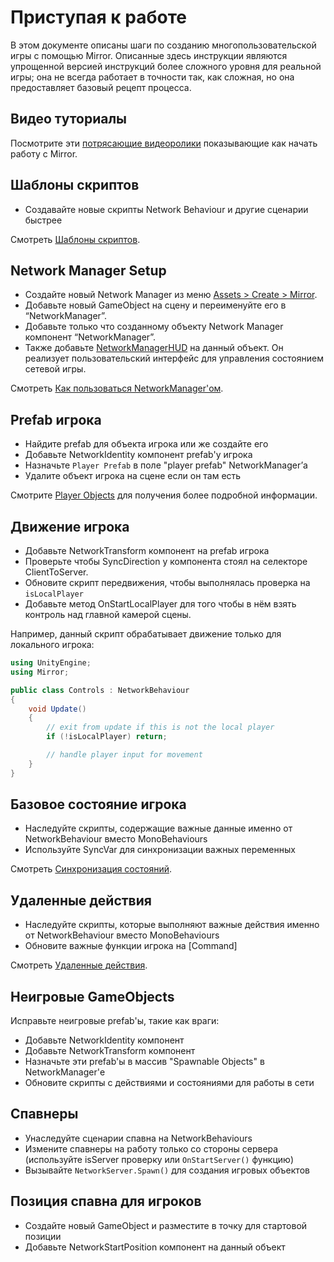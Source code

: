 # Приступая к работе

В этом документе описаны шаги по созданию многопользовательской игры с помощью Mirror. Описанные здесь инструкции являются упрощенной версией инструкций более сложного уровня для реальной игры; она не всегда работает в точности так, как сложная, но она предоставляет базовый рецепт процесса.

## Видео туториалы <a href="#video-tutorials" id="video-tutorials"></a>

Посмотрите эти [потрясающие видеоролики](../../community-guides/video-tutorials.md)  показывающие как начать работу с Mirror.

## Шаблоны скриптов

* Создавайте новые скрипты Network Behaviour и другие сценарии быстрее

Смотреть [Шаблоны скриптов](script-templates.md).

## Network Manager Setup <a href="#networkmanager-set-up" id="networkmanager-set-up"></a>

* Создайте новый Network Manager из меню [Assets > Create > Mirror](script-templates.md).
* Добавьте новый GameObject на сцену и переименуйте его в “NetworkManager”.
* Добавьте только что созданному объекту Network Manager компонент “NetworkManager”.
* Также добавьте [NetworkManagerHUD](../components/network-manager-hud.md) на данный объект. Он реализует пользовательский интерфейс для управления состоянием сетевой игры.

Смотреть [Как пользоваться NetworkManager'ом](../components/network-manager.md).

## Prefab игрока <a href="#player-prefab" id="player-prefab"></a>

* Найдите prefab для объекта игрока или же создайте его
* Добавьте NetworkIdentity компонент prefab'у игрока
* Назначьте `Player Prefab` в поле "player prefab" NetworkManager’а&#x20;
* Удалите объект игрока на сцене если он там есть

Смотрите [Player Objects](../guides/gameobjects/player-gameobjects.md) для получения более подробной информации.

## Движение игрока <a href="#player-movement" id="player-movement"></a>

* Добавьте NetworkTransform компонент на prefab игрока
* Проверьте чтобы SyncDirection у компонента стоял на селекторе ClientToServer.
* Обновите скрипт передвижения, чтобы выполнялась проверка на `isLocalPlayer`
* Добавьте метод OnStartLocalPlayer для того чтобы в нём взять контроль над главной камерой сцены.

Например, данный скрипт обрабатывает движение только для локального игрока:

```csharp
using UnityEngine;
using Mirror;

public class Controls : NetworkBehaviour
{
    void Update()
    {
        // exit from update if this is not the local player
        if (!isLocalPlayer) return;

        // handle player input for movement
    }
}
```

## Базовое состояние игрока <a href="#basic-player-game-state" id="basic-player-game-state"></a>

* Наследуйте скрипты, содержащие важные данные именно от NetworkBehaviour вместо MonoBehaviours
* Используйте SyncVar для синхронизации важных переменных

Смотреть [Синхронизация состояний](../guides/synchronization/).

## Удаленные действия <a href="#networked-actions" id="networked-actions"></a>

* Наследуйте скрипты, которые выполняют важные действия именно от NetworkBehaviour вместо MonoBehaviours
* Обновите важные функции игрока на \[Command]

Смотреть [Удаленные действия](../guides/communications/remote-actions.md).

## Неигровые GameObjects <a href="#non-player-game-objects" id="non-player-game-objects"></a>

Исправьте неигровые prefab'ы, такие как враги:

* Добавьте NetworkIdentity компонент
* Добавьте NetworkTransform компонент
* Назначьте эти prefab'ы в массив "Spawnable Objects" в NetworkManager'е
* Обновите скрипты с действиями и состояниями для работы в сети

## Спавнеры <a href="#spawners" id="spawners"></a>

* Унаследуйте сценарии спавна на NetworkBehaviours
* Измените спавнеры на работу только со стороны сервера (используйте isServer проверку или `OnStartServer()` функцию)
* Вызывайте `NetworkServer.Spawn()` для создания игровых объектов

## Позиция спавна для игроков <a href="#spawn-positions-for-players" id="spawn-positions-for-players"></a>

* Создайте новый GameObject и разместите в точку для стартовой позиции
* Добавьте NetworkStartPosition компонент на данный объект

